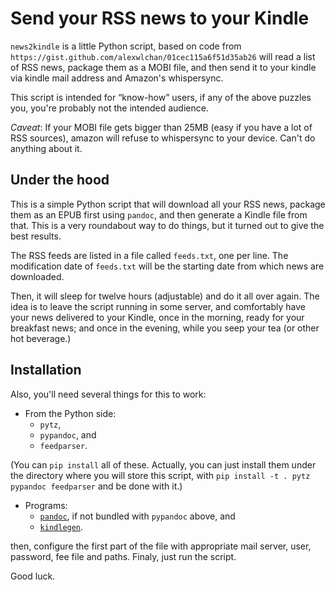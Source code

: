 # Send your RSS news to your Kindle

`news2kindle` is a little Python script, based on code from `https://gist.github.com/alexwlchan/01cec115a6f51d35ab26` will read a list of RSS news, package them as a MOBI file, and then send it to your kindle via kindle mail address and Amazon's whispersync. 

This script is intended for “know-how” users, if any of the above puzzles you, you're probably not the intended audience.


*Caveat*: If your MOBI file gets bigger than 25MB (easy if  you have a lot of RSS sources), amazon will refuse to whispersync to your device. Can't do anything about it.

## Under the hood

This is a simple Python script that will download all your RSS news, package them as an EPUB first using `pandoc`, and then generate a Kindle file from that. This is a very roundabout way to do things, but it turned out to give the best results.

The RSS feeds are listed in a file called `feeds.txt`, one per line. The modification date of `feeds.txt` will be the starting date from which news are downloaded.

Then, it will sleep for twelve hours (adjustable) and do it all over again. The idea is to leave the script running in some server, and comfortably have your news delivered to your Kindle, once in the morning, ready for your breakfast news;  and once in the evening, while you seep your tea (or other hot beverage.)


## Installation
Also, you'll need several things for this to work:

* From the Python side:
    * `pytz`,
    * `pypandoc`, and 
    * `feedparser`.
    
(You can `pip install` all of these. Actually, you can just install them under the directory where you will store this script, with `pip install -t . pytz pypandoc feedparser` and be done with it.)

* Programs:
    * [`pandoc`](http://pandoc.org), if not bundled with `pypandoc` above, and
    * [`kindlegen`](https://www.amazon.com/gp/feature.html?docId=1000765211).
    
then, configure the first part of the file with appropriate mail server, user, password, fee file and paths. Finaly, just run the script.

Good luck.
